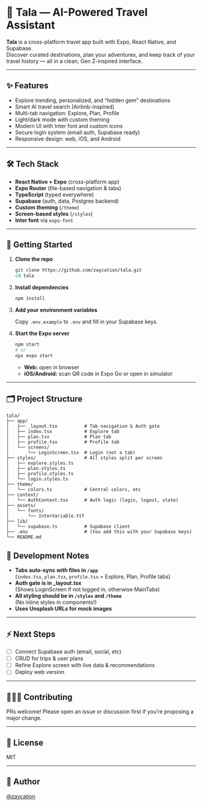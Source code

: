 # 📱 Tala — AI-Powered Travel Assistant

**Tala** is a cross-platform travel app built with Expo, React Native, and Supabase.  
Discover curated destinations, plan your adventures, and keep track of your travel history — all in a clean, Gen Z-inspired interface.

---

## ✨ Features

- Explore trending, personalized, and “hidden gem” destinations
- Smart AI travel search (Airbnb-inspired)
- Multi-tab navigation: Explore, Plan, Profile
- Light/dark mode with custom theming
- Modern UI with Inter font and custom icons
- Secure login system (email auth, Supabase ready)
- Responsive design: web, iOS, and Android

---

## 🛠️ Tech Stack

- **React Native + Expo** (cross-platform app)
- **Expo Router** (file-based navigation & tabs)
- **TypeScript** (typed everywhere)
- **Supabase** (auth, data, Postgres backend)
- **Custom theming** (`/theme`)
- **Screen-based styles** (`/styles`)
- **Inter font** via `expo-font`

---

## 🚀 Getting Started

1. **Clone the repo**
    ```sh
    git clone https://github.com/zaycation/tala.git
    cd tala
    ```

2. **Install dependencies**
    ```sh
    npm install
    ```

3. **Add your environment variables**

    Copy `.env.example` to `.env` and fill in your Supabase keys.

4. **Start the Expo server**
    ```sh
    npm start
    # or
    npx expo start
    ```
    - **Web:** open in browser
    - **iOS/Android:** scan QR code in Expo Go or open in simulator

---

## 🗂️ Project Structure

```
tala/
├── app/
│   ├── _layout.tsx          # Tab navigation & Auth gate
│   ├── index.tsx            # Explore tab
│   ├── plan.tsx             # Plan tab
│   ├── profile.tsx          # Profile tab
│   └── screens/
│       └── LoginScreen.tsx  # Login (not a tab)
├── styles/                  # All styles split per screen
│   ├── explore.styles.ts
│   ├── plan.styles.ts
│   ├── profile.styles.ts
│   └── login.styles.ts
├── theme/
│   └── colors.ts            # Central colors, etc
├── context/
│   └── AuthContext.tsx      # Auth logic (login, logout, state)
├── assets/
│   └── fonts/
│       └── InterVariable.ttf
├── lib/
│   └── supabase.ts          # Supabase client
├── .env                     # (You add this with your Supabase keys)
└── README.md
```

## 📝 Development Notes

- **Tabs auto-sync with files in `/app`**  
  (`index.tsx`, `plan.tsx`, `profile.tsx` = Explore, Plan, Profile tabs)
- **Auth gate is in _layout.tsx**  
  (Shows LoginScreen if not logged in, otherwise MainTabs)
- **All styling should be in `/styles` and `/theme`**  
  (No inline styles in components!)
- **Uses Unsplash URLs for mock images**

---

## ⚡ Next Steps

- [ ] Connect Supabase auth (email, social, etc)
- [ ] CRUD for trips & user plans
- [ ] Refine Explore screen with live data & recommendations
- [ ] Deploy web version

---

## 🧑🏾‍💻 Contributing

PRs welcome! Please open an issue or discussion first if you’re proposing a major change.

---

## 📜 License

MIT

---

## 👤 Author

[@zaycation](https://github.com/zaycation)

